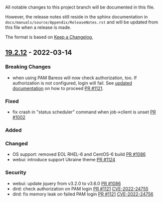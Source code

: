 All notable changes to this project branch will be documented in this file.

However, the release notes still reside in the sphinx documentation in
`docs/manuals/source/Appendix/ReleaseNotes.rst` and will be updated from this
file when a release is made.

The format is based on [Keep a Changelog](https://keepachangelog.com/en/1.0.0/),

## [19.2.12] - 2022-03-14

### Breaking Changes
- when using PAM Bareos will now check authorization, too. If authorization is not configured, login will fail. See [updated documentation](https://docs.bareos.org/TasksAndConcepts/PAM.html#configuration) on how to proceed [PR #1121].

### Fixed
- fix crash in "status scheduler" command when job->client is unset [PR #1002]

### Added

### Changed
- OS support: removed EOL RHEL-6 and CentOS-6 build [PR #1086]
- webui: introduce support Ukraine theme [PR #1124]

### Security
- webui: update jquery from v3.2.0 to v3.6.0 [PR #1086]
- dird: check authorization on PAM login [PR #1121] [CVE-2022-24755](https://github.com/bareos/bareos/security/advisories/GHSA-4979-8ffj-4q26)
- dird: fix memory leak on failed PAM login [PR #1121] [CVE-2022-24756](https://github.com/bareos/bareos/security/advisories/GHSA-jh55-4wgw-xc9j)

[19.2.12]: https://github.com/bareos/bareos/releases/tag/Release%2F19.2.12
[PR #1002]: https://github.com/bareos/bareos/pull/1002
[PR #1086]: https://github.com/bareos/bareos/pull/1086
[PR #1121]: https://github.com/bareos/bareos/pull/1121
[PR #1124]: https://github.com/bareos/bareos/pull/1124
